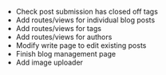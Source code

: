 
- Check post submission has closed off tags
- Add routes/views for individual blog posts
- Add routes/views for tags
- Add routes/views for authors
- Modify write page to edit existing posts
- Finish blog management page
- Add image uploader
